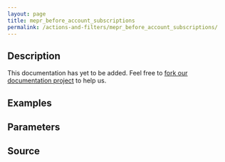 ```yaml
---
layout: page
title: mepr_before_account_subscriptions
permalink: /actions-and-filters/mepr_before_account_subscriptions/
---
```


## Description

This documentation has yet to be added. Feel free to [fork our documentation project](https://github.com/caseproof/memberpress-docs) to help us.

## Examples


## Parameters


## Source

